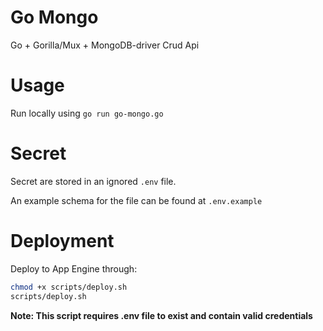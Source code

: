# Go Mongo

Go + Gorilla/Mux + MongoDB-driver Crud Api

# Usage

Run locally using `go run go-mongo.go`

# Secret

Secret are stored in an ignored `.env` file.

An example schema for the file can be found at `.env.example`

# Deployment

Deploy to App Engine through:

```bash
chmod +x scripts/deploy.sh
scripts/deploy.sh
```

**Note: This script requires .env file to exist and contain valid credentials**
